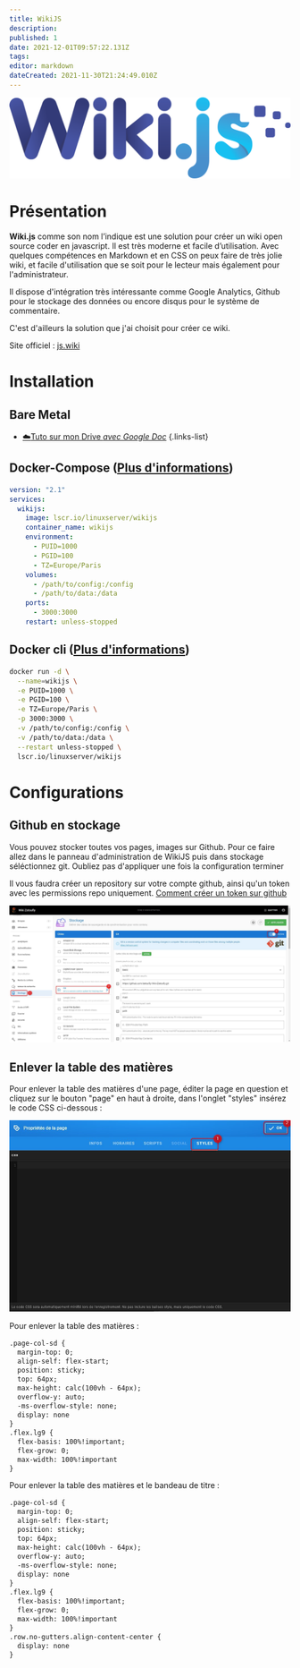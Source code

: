 ```yaml
---
title: WikiJS
description: 
published: 1
date: 2021-12-01T09:57:22.131Z
tags: 
editor: markdown
dateCreated: 2021-11-30T21:24:49.010Z
---
```


![wikijs-logo.png](/wiki-assets/wikijs-logo.png)

# Présentation
**Wiki.js** comme son nom l’indique est une solution pour créer un wiki open source coder en javascript. Il est très moderne et facile d’utilisation. Avec quelques compétences en Markdown et en CSS on peux faire de très jolie wiki, et facile d'utilisation que se soit pour le lecteur mais également pour l'administrateur.

Il dispose d'intégration très intéressante comme Google Analytics, Github pour le stockage des données ou encore disqus pour le système de commentaire. 

C'est d'ailleurs la solution que j'ai choisit pour créer ce wiki. 

Site officiel : [js.wiki](https://js.wiki/)


# Installation
## Bare Metal
- [:cloud:Tuto sur mon Drive *avec Google Doc*](https://docs.google.com/document/d/11n0kihAdnHiP9TcSGYlQ7kkr-uPkxYXdMSNBxt8mILM/edit?usp=sharing)
{.links-list}

## Docker-Compose ([Plus d'informations](https://docs.linuxserver.io/general/docker-compose))
```yaml
version: "2.1"
services:
  wikijs:
    image: lscr.io/linuxserver/wikijs
    container_name: wikijs
    environment:
      - PUID=1000
      - PGID=100
      - TZ=Europe/Paris
    volumes:
      - /path/to/config:/config
      - /path/to/data:/data
    ports:
      - 3000:3000
    restart: unless-stopped
```
## Docker cli ([Plus d'informations](https://docs.docker.com/engine/reference/commandline/cli/))
```bash
docker run -d \
  --name=wikijs \
  -e PUID=1000 \
  -e PGID=100 \
  -e TZ=Europe/Paris \
  -p 3000:3000 \
  -v /path/to/config:/config \
  -v /path/to/data:/data \
  --restart unless-stopped \
  lscr.io/linuxserver/wikijs
```
# Configurations
## Github en stockage

Vous pouvez stocker toutes vos pages, images sur Github. Pour ce faire allez dans le panneau d'administration de WikiJS puis dans stockage séléctionnez git. Oubliez pas d'appliquer une fois la configuration terminer

Il vous faudra créer un repository sur votre compte github, ainsi qu'un token avec les permissions repo uniquement. [Comment créer un token sur github](https://docs.github.com/en/authentication/keeping-your-account-and-data-secure/creating-a-personal-access-token)

![wikijs-git-config.jpg](/wiki-assets/wikijs-git-config.jpg)

## Enlever la table des matières

Pour enlever la table des matières d'une page, éditer la page en question et cliquez sur le bouton "page" en haut à droite, dans l'onglet "styles" insérez le code CSS ci-dessous :

![wikijs-table-des-matieres.jpg](/wiki-assets/wikijs-table-des-matieres.jpg)

Pour enlever la table des matières :

```
.page-col-sd {
  margin-top: 0;
  align-self: flex-start;
  position: sticky;
  top: 64px;
  max-height: calc(100vh - 64px);
  overflow-y: auto;
  -ms-overflow-style: none;
  display: none
}
.flex.lg9 {
  flex-basis: 100%!important;
  flex-grow: 0;
  max-width: 100%!important
}
```
Pour enlever la table des matières et le bandeau de titre :
```
.page-col-sd {
  margin-top: 0;
  align-self: flex-start;
  position: sticky;
  top: 64px;
  max-height: calc(100vh - 64px);
  overflow-y: auto;
  -ms-overflow-style: none;
  display: none
}
.flex.lg9 {
  flex-basis: 100%!important;
  flex-grow: 0;
  max-width: 100%!important
}
.row.no-gutters.align-content-center {
  display: none
}
```
